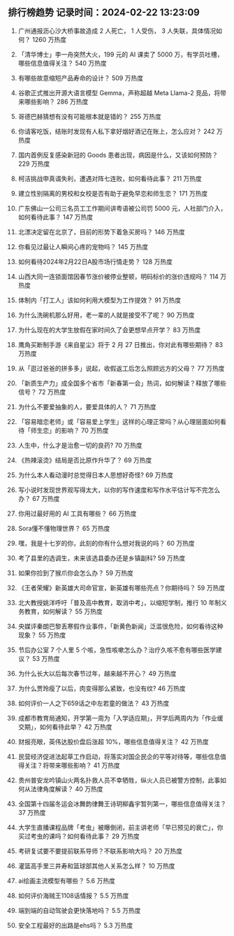 
## 排行榜趋势 记录时间：2024-02-22 13:23:09
  
  1. 广州通报沥心沙大桥事故造成 2 人死亡， 1 人受伤， 3 人失联，具体情况如何？ 1260 万热度
    
  2. 「清华博士」李一舟突然大火，199 元的 AI 课卖了 5000 万，有学员吐槽，哪些信息值得关注？ 540 万热度
    
  3. 有哪些故意缩短产品寿命的设计？ 509 万热度
    
  4. 谷歌正式推出开源大语言模型 Gemma，声称超越 Meta Llama-2 竞品，将带来哪些影响？ 286 万热度
    
  5. 哥德巴赫猜想有没有可能根本就是错的？ 255 万热度
    
  6. 你请客吃饭，结账时发现有人私下拿好烟好酒记在账上，怎么应对？ 242 万热度
    
  7. 国内首例反复感染新冠的 Goods 患者出现，病因是什么，又该如何预防？ 229 万热度
    
  8. 柯洁挑战申真谞失利，遭遇对阵七连败，如何看待此事？ 211 万热度
    
  9. 建立性别隔离的男校和女校是否有助于避免早恋和师生恋？ 171 万热度
    
  10. 广东佛山一公司三名员工工作期间讲粤语被公司罚 5000 元，人社部门介入，如何看待此事？ 147 万热度
    
  11. 北漂决定留在北京了，目前的形势下着急买房吗？ 146 万热度
    
  12. 你看见过最让人瞬间心疼的宠物吗？ 145 万热度
    
  13. 如何看待2024年2月22日A股市场行情走势？ 128 万热度
    
  14. 山西大同一连锁面馆因春节涨价被停业整顿，明码标价的涨价违规吗？ 114 万热度
    
  15. 体制内「打工人」该如何利用大模型为工作提效？ 91 万热度
    
  16. 为什么洗碗机那么好用，老一辈的人就是接受不了呢？ 90 万热度
    
  17. 为什么现在的大学生放假在家时间久了会更想早点开学？ 83 万热度
    
  18. 鹰角买断制手游《来自星尘》将于 2 月 27 日推出，你对此有哪些期待？ 83 万热度
    
  19. 从「逛过爸爸的拼多多」说起，收假返工后怎么照顾远方的父母？ 77 万热度
    
  20. 「新质生产力」成全国多个省市「新春第一会」热词，如何解读？释放了哪些信号？ 72 万热度
    
  21. 为什么不要爱抽象的人，要爱具体的人？ 71 万热度
    
  22. 「容易暗恋老师」或「容易爱上学生」这样的心理正常吗？从心理层面如何看待「师生恋」的影响？ 70 万热度
    
  23. 人生中，什么才是治愈一切的良药? 70 万热度
    
  24. 《热辣滚烫》结局是否比原作升华了？ 69 万热度
    
  25. 为什么本人看动漫时总觉得日本人思想好奇怪? 69 万热度
    
  26. 写小说时发现世界观写得太大，以你的写作速度和写作水平估计写不完怎么办？ 67 万热度
    
  27. 你用过最好用的 AI 工具有哪些？ 66 万热度
    
  28. Sora懂不懂物理世界？ 65 万热度
    
  29. 嘿，我是十七岁的你，此刻的你有什么想对我说的吗？ 60 万热度
    
  30. 考了县里的选调生，未来该选县委办还是乡镇副科? 59 万热度
    
  31. 如果你捡到了猴爪你会怎么办？ 59 万热度
    
  32. 《王者荣耀》新英雄大司命官宣，新英雄有哪些亮点？你期待吗？ 59 万热度
    
  33. 北大教授姚洋呼吁「普及高中教育，取消中考」，以缩短学制，推行 10 年制义务教育，如何解读？ 55 万热度
    
  34. 央媒评秦朗巴黎丢寒假作业事件，「新黄色新闻」泛滥很危险，如何看待这种现象？ 55 万热度
    
  35. 节后办公室 7 个人里 5 个咳，急性咳嗽怎么办？治疗久咳不愈有哪些医学建议？ 53 万热度
    
  36. 为什么长大以后每次春节过年，越来越不开心？ 49 万热度
    
  37. 为什么贾玲瘦了以后，肉变得那么紧致，也没有纹? 46 万热度
    
  38. 如何评价一人之下659话之中左若童的做法？ 43 万热度
    
  39. 成都市教育局通知，开学第一周为「入学适应期」，开学后两周内为「作业缓交期」，如何看待此举？ 42 万热度
    
  40. 财报亮眼，英伟达股价盘后涨超 10%，哪些信息值得关注？ 42 万热度
    
  41. 民营经济促进法起草工作启动，将落实对国企民企的平等对待等，哪些信息值得关注？将带来哪些影响？ 41 万热度
    
  42. 贵州普安龙吟镇山火两名扑救人员不幸牺牲，纵火人员已被警方控制，此事如何从法律角度解读？ 40 万热度
    
  43. 全国第十四届冬运会冰舞韵律舞王诗玥柳鑫宇暂列第一，哪些信息值得关注？ 37 万热度
    
  44. 大学生直播课程品牌「考虫」被曝倒闭，前主讲老师「早已预见的衰亡」，你买过考虫的课吗？如何看待此事？ 29 万热度
    
  45. 考研复试要不要提前联系导师？不联系影响大吗？ 20 万热度
    
  46. 灌篮高手里三井寿和篮球部其他人关系怎么样？ 10 万热度
    
  47. ai绘画主流模型有哪些？ 5.6 万热度
    
  48. 如何评价海贼王1108话情报？ 5.5 万热度
    
  49. 端到端的自动驾驶会更快落地吗？ 5.5 万热度
    
  50. 安全工程最好的出路是ehs吗？ 5.3 万热度
    